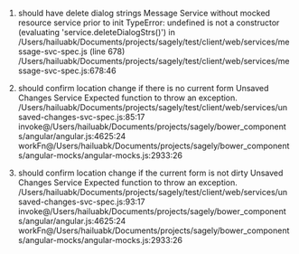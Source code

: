 1) should have delete dialog strings
     Message Service without mocked resource service prior to init
     TypeError: undefined is not a constructor (evaluating 'service.deleteDialogStrs()') in /Users/hailuabk/Documents/projects/sagely/test/client/web/services/message-svc-spec.js (line 678)
/Users/hailuabk/Documents/projects/sagely/test/client/web/services/message-svc-spec.js:678:46

2) should confirm location change if there is no current form
     Unsaved Changes Service
     Expected function to throw an exception.
/Users/hailuabk/Documents/projects/sagely/test/client/web/services/unsaved-changes-svc-spec.js:85:17
invoke@/Users/hailuabk/Documents/projects/sagely/bower_components/angular/angular.js:4625:24
workFn@/Users/hailuabk/Documents/projects/sagely/bower_components/angular-mocks/angular-mocks.js:2933:26

3) should confirm location change if the current form is not dirty
     Unsaved Changes Service
     Expected function to throw an exception.
/Users/hailuabk/Documents/projects/sagely/test/client/web/services/unsaved-changes-svc-spec.js:93:17
invoke@/Users/hailuabk/Documents/projects/sagely/bower_components/angular/angular.js:4625:24
workFn@/Users/hailuabk/Documents/projects/sagely/bower_components/angular-mocks/angular-mocks.js:2933:26
